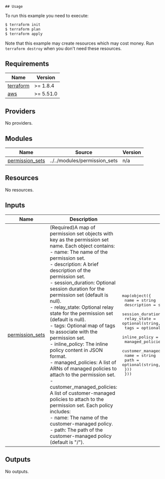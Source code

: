 <!-- BEGIN_TF_DOCS -->
    ## Usage

  To run this example you need to execute:

  ```bash
  $ terraform init
  $ terraform plan
  $ terraform apply
  ```

  Note that this example may create resources which may cost money. Run `terraform destroy` when you don't need these resources.

## Requirements

| Name | Version |
|------|---------|
| <a name="requirement_terraform"></a> [terraform](#requirement\_terraform) | >= 1.8.4 |
| <a name="requirement_aws"></a> [aws](#requirement\_aws) | >= 5.51.0 |

## Providers

No providers.

## Modules

| Name | Source | Version |
|------|--------|---------|
| <a name="module_permission_sets"></a> [permission\_sets](#module\_permission\_sets) | ../../modules/permission_sets | n/a |

## Resources

No resources.

## Inputs

| Name | Description | Type | Default | Required |
|------|-------------|------|---------|:--------:|
| <a name="input_permission_sets"></a> [permission\_sets](#input\_permission\_sets) | (Required)A map of permission set objects with key as the permission set name. Each object contains:<br>  - name: The name of the permission set.<br>  - description: A brief description of the permission set.<br>  - session\_duration: Optional session duration for the permission set (default is null).<br>  - relay\_state: Optional relay state for the permission set (default is null).<br>  - tags: Optional map of tags to associate with the permission set.<br>  - inline\_policy: The inline policy content in JSON format.<br>  - managed\_policies: A list of ARNs of managed policies to attach to the permission set.<br>  - customer\_managed\_policies: A list of customer-managed policies to attach to the permission set. Each policy includes:<br>      - name: The name of the customer-managed policy.<br>      - path: The path of the customer-managed policy (default is "/"). | <pre>map(object({<br>    name             = string<br>    description      = string<br>    session_duration = optional(string, null)<br>    relay_state      = optional(string, null)<br>    tags             = optional(map(string))<br>    inline_policy    = string<br>    managed_policies = list(string)<br>    customer_managed_policies = list(object({<br>      name = string<br>      path = optional(string, "/")<br>    }))<br>  }))</pre> | <pre>{<br>  "AdministratorAccess": {<br>    "customer_managed_policies": [],<br>    "description": "Allow Full Access to the account",<br>    "inline_policy": "",<br>    "managed_policies": [<br>      "arn:aws:iam::aws:policy/AdministratorAccess"<br>    ],<br>    "name": "AdministratorAccess",<br>    "relay_state": "",<br>    "session_duration": "PT12H",<br>    "tags": {}<br>  }<br>}</pre> | no |

## Outputs

No outputs.
<!-- END_TF_DOCS -->

